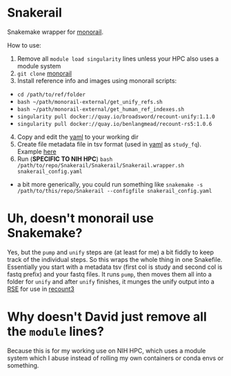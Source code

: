 # Snakerail

Snakemake wrapper for [monorail](https://github.com/langmead-lab/monorail-external).

How to use:

1. Remove all `module load singularity` lines unless your HPC also uses a module system
2. `git clone` [monorail](https://github.com/langmead-lab/monorail-external)
3. Install reference info and images using monorail scripts:
  - `cd /path/to/ref/folder`
  - `bash ~/path/monorail-external/get_unify_refs.sh`
  - `bash ~/path/monorail-external/get_human_ref_indexes.sh`
  - `singularity pull docker://quay.io/broadsword/recount-unify:1.1.0`
  - `singularity pull docker://quay.io/benlangmead/recount-rs5:1.0.6`
4. Copy and edit the [yaml](https://github.com/davemcg/Snakerail/blob/main/snakerail_config.yaml) to your working dir
5. Create file metadata file in tsv format (used in [yaml](https://github.com/davemcg/Snakerail/blob/main/snakerail_config.yaml) as `study_fq`). Example [here](https://github.com/davemcg/Snakerail/blob/main/study_fq.tsv)
6. Run (**SPECIFIC TO NIH HPC**) `bash /path/to/repo/Snakerail/Snakerail/Snakerail.wrapper.sh snakerail_config.yaml`
  - a bit more generically, you could run something like `snakemake -s /path/to/this/repo/Snakerail --configfile snakerail_config.yaml`


# Uh, doesn't monorail use Snakemake?

Yes, but the `pump` and `unify` steps are (at least for me) a bit fiddly to keep track of the individual steps. So this wraps the whole thing in one Snakefile. Essentially you start with a metadata tsv (first col is study and second col is fastq prefix) and your fastq files. It runs `pump`, then moves them all into a folder for `unify` and after `unify` finishes, it munges the unify output into a [RSE](https://www.rdocumentation.org/packages/SummarizedExperiment/versions/1.2.3/topics/RangedSummarizedExperiment-class) for use in [recount3](https://bioconductor.org/packages/release/bioc/html/recount3.html)

# Why doesn't David just remove all the `module` lines?

Because this is for my working use on NIH HPC, which uses a module system which I abuse instead of rolling my own containers or conda envs or something. 
